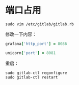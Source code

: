 # 端口占用
```
sudo vim /etc/gitlab/gitlab.rb
```
修改一下内容：  
```rb
grafana['http_port'] = 8086

unicorn['port'] = 8081
```
重启：  
```
sudo gitlab-ctl regonfigure
sudo gitlab-ctl restart
```
